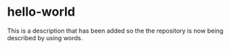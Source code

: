 # hello-world

This is a description that has been added so the the repository is now being described by using words.
